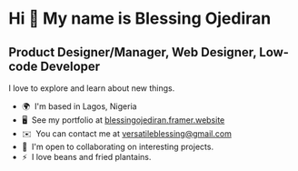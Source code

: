 Hi 👋 My name is Blessing Ojediran
==================================

Product Designer/Manager, Web Designer, Low-code Developer
-----------------

I love to explore and learn about new things.

*   🌍  I'm based in Lagos, Nigeria
*   🖥️  See my portfolio at [blessingojediran.framer.website](http://blessingojediran.framer.website)
*   ✉️  You can contact me at [versatileblessing@gmail.com](mailto:versatileblessing@gmail.com)
*   🤝  I'm open to collaborating on interesting projects.
*   ⚡  I love beans and fried plantains.  

